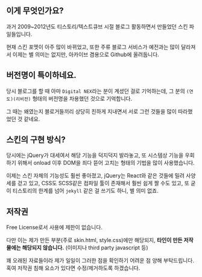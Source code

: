 ## 이게 무엇인가요?

과거 2009~2012년도 티스토리/텍스트큐브 시절 블로그 활동하면서 만들었던 스킨 파일들입니다.

현재 스킨 포멧이 아주 많이 바뀌었고, 또한 주류 블로그 서비스가 예전과는 많이 달라져서 이제는 별 의미는 없지만, 아카이브 겸용으로 Github에 올려둡니다.

## 버전명이 특이하네요.

당시 블로그를 할 때 아마 `Digital NEX`라는 분이 계셨던 걸로 기억하는데, 그 분의 `(연도)(리비전)` 형태의 버전명을 차용했던 것으로 기억합니다.

그 때는 왜였는지 블로거들끼리 상당히 친하게 지내면서 서로 그런 것들을 많이 따라했었던 것 같네요.

## 스킨의 구현 방식?

당시에는 jQuery가 대세여서 해당 기능을 덕지덕지 발라놓고, 또 시스템상 기능을 우회하기 위해서 onload 이후 DOM을 죄다 뜯어 고치는 형태의 기법을 많이 사용했습니다.

이제는 스킨 자체의 기능성도 훨씬 좋아졌고, jQuery는 React와 같은 것들에 밀려 사양세를 걷고 있고, CSS도 SCSS같은 컴파일 툴이 존재해서 훨씬 쉽게 짤 수도 있고, 또 굳이 티스토리의 한계를 넘어 `jekyll` 같은 걸 쓰기도 하니, 별 의미 없죠.

## 저작권

Free License로서 사용에 제한이 없습니다.

다만 이는 제가 만든 부분(주로 skin.html, style.css)에만 해당되지, **타인이 만든 저작물에는 해당되지 않습니다.** (이미지나 third party javascript 등)

꽤 오래된 자료들이라 제가 일일이 그러한 점을 확인하기 어려운 점 양해 부탁드립니다. 혹여 저작권 침해 요소가 있다면 수정/제거하도록 하겠습니다.